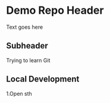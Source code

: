 # Demo Repo Header

Text goes here

## Subheader

Trying to learn Git

## Local Development

1.Open sth
